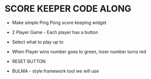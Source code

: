 # SCORE KEEPER CODE ALONG

- Make simple Ping Pong score keeping widget
- 2 Player Game - Each player has a button
- Select what to play up to
- When Player wins number goes to green, loser number turns red
- RESET BUTTON

- BULMA - style framework tool we will use



